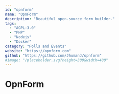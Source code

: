 ```yaml
---
id: "opnform"
name: "OpnForm"
description: "Beautiful open-source form builder."
tags:
  - "AGPL-3.0"
  - "PHP"
  - "Nodejs"
  - "Docker"
category: "Polls and Events"
website: "https://opnform.com"
github: "https://github.com/JhumanJ/opnform"
#image: "/placeholder.svg?height=300&width=400"
---
```


# OpnForm
